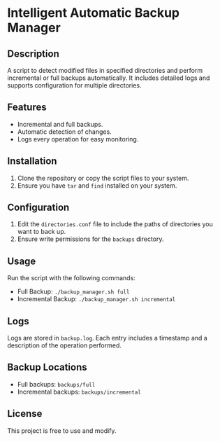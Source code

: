 # Intelligent Automatic Backup Manager

## Description
A script to detect modified files in specified directories and perform incremental or full backups automatically. It includes detailed logs and supports configuration for multiple directories.

## Features
- Incremental and full backups.
- Automatic detection of changes.
- Logs every operation for easy monitoring.

## Installation
1. Clone the repository or copy the script files to your system.
2. Ensure you have `tar` and `find` installed on your system.

## Configuration
1. Edit the `directories.conf` file to include the paths of directories you want to back up.
2. Ensure write permissions for the `backups` directory.

## Usage
Run the script with the following commands:
- Full Backup: `./backup_manager.sh full`
- Incremental Backup: `./backup_manager.sh incremental`

## Logs
Logs are stored in `backup.log`. Each entry includes a timestamp and a description of the operation performed.

## Backup Locations
- Full backups: `backups/full`
- Incremental backups: `backups/incremental`

## License
This project is free to use and modify.
